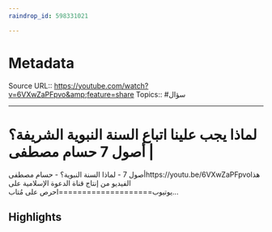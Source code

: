 ```yaml
---
raindrop_id: 598331021

---
```


# Metadata
Source URL:: https://youtube.com/watch?v=6VXwZaPFpvo&amp;feature=share
Topics:: #سؤال

---
# لماذا يجب علينا اتباع السنة النبوية الشريفة؟ | أصول 7 حسام مصطفى

أصول 7 - لماذا السنة النبوية؟ - حسام مصطفىhttps://youtu.be/6VXwZaPFpvoهذا الفيديو من إنتاج قناة الدعوة الإسلامية على يوتيوب====================احرص على مُتاب...

## Highlights
